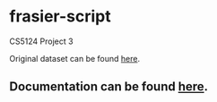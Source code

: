 # frasier-script
CS5124 Project 3

Original dataset can be found [here](https://data.world/chipoglesby/frasier-crane-television-transcripts).

## Documentation can be found [here](https://docs.google.com/document/d/1jHZRzmJ7e0vgOeUo9XRjr8Ym1RaqsePktn2X_D6Ihpg/edit?usp=sharing).

